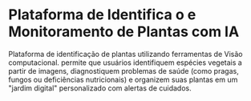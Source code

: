 # Plataforma de Identifica o e Monitoramento de Plantas com IA
Plataforma de identificação de plantas utilizando ferramentas de Visão computacional. permite que usuários identifiquem espécies vegetais a partir de imagens, diagnostiquem problemas de saúde (como pragas, fungos ou deficiências nutricionais) e organizem suas plantas em um "jardim digital" personalizado com alertas de cuidados.
